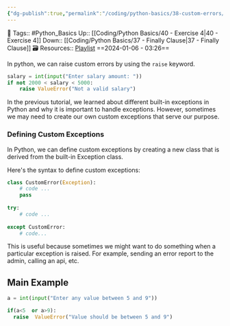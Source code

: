 ```yaml
---
{"dg-publish":true,"permalink":"/coding/python-basics/38-custom-errors/","dgPassFrontmatter":true,"noteIcon":"3","created":"2024-01-06T03:26:25.687+05:30","updated":"2024-01-07T22:29:26.848+05:30"}
---
```


🧶 Tags:: #Python_Basics 
Up:: [[Coding/Python Basics/40 - Exercise 4\|40 - Exercise 4]]
Down:: [[Coding/Python Basics/37 - Finally Clause\|37 - Finally Clause]]
🗃 Resources:: [Playlist](https://www.youtube.com/playlist?list=PLu0W_9lII9agwh1XjRt242xIpHhPT2llg)
==2024-01-06 - 03:26==

In python, we can raise custom errors by using the `raise` keyword.

```python
salary = int(input("Enter salary amount: "))
if not 2000 < salary < 5000:
	raise ValueError("Not a valid salary")
```

In the previous tutorial, we learned about different built-in exceptions in Python and why it is important to handle exceptions. However, sometimes we may need to create our own custom exceptions that serve our purpose.

### Defining Custom Exceptions
In Python, we can define custom exceptions by creating a new class that is derived from the built-in Exception class.

Here's the syntax to define custom exceptions:

```python
class CustomError(Exception):
	# code ...
	pass
	
try:
	# code ...
	
except CustomError:
	# code...
```

This is useful because sometimes we might want to do something when a particular exception is raised. For example, sending an error report to the admin, calling an api, etc.

## Main Example
```python
a = int(input("Enter any value between 5 and 9"))

if(a<5  or a>9):
  raise  ValueError("Value should be between 5 and 9")
```
